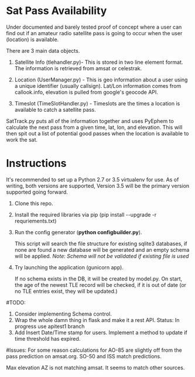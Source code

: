 # Sat Pass Availability 
Under documented and barely tested proof of concept where a user can find out if an amateur radio satellite pass is going to occur when the user (location) is available.

There are 3 main data objects.

1. Satellite Info (tlehandler.py)- This is stored in two line element format.  The information is retrieved from amsat or celestrak.

2. Location (UserManager.py) - This is geo information about a user using a unique identifier (usually callsign).  Lat/Lon information comes from callook.info, elevation is pulled from google's geocode API.


3. Timeslot (TimeSlotHandler.py) - Timeslots are the times a location is available to catch a satellite pass.


SatTrack.py puts all of the information together and uses PyEphem to calculate the next pass from a given time, lat, lon, and elevation.  This will then spit out a list of potential good passes when the location is available to work the sat.


# Instructions
It's recommended to set up a Python 2.7 or 3.5 virtualenv for use. As of writing, both versions are supported,
Version 3.5 will be the primary version supported going forward.

1. Clone this repo.
2. Install the required libraries via pip (pip install --upgrade -r requriements.txt)
3. Run the config generator (**python configbuilder.py**).

    This script will search the file structure for existing sqlite3 databases, if none are found a new database
will be generated and an empty schema will be applied.
*Note: Schema will not be validated if existing file is used*

4. Try launching the application (gunicorn app).

    If no schema exists in the DB, it will be created by model.py.
    On start, the age of the newest TLE record will be checked, if it is out of date (or no TLE entries exist, they will be updated.)


#TODO:
1. Consider implementing Schema control.
2. Wrap the whole damn thing in flask and make it a rest API.
  Status: In progress use apitest1 branch
3. Add Insert Date/Time stamp for users.  Implement a method to update if time threshold has expired.

#Issues:
For some reason calculations for AO-85 are slightly off from the pass prediction on amsat.org. SO-50 and ISS match predictions.

Max elevation AZ is not matching amsat. It seems to match other sources.
